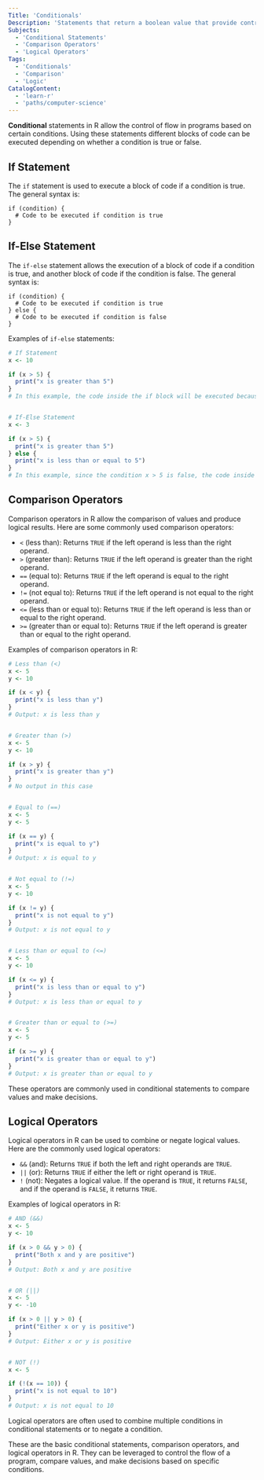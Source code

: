 ```yaml
---
Title: 'Conditionals'
Description: 'Statements that return a boolean value that provide control flow in a program'
Subjects:
  - 'Conditional Statements'
  - 'Comparison Operators'
  - 'Logical Operators'
Tags:
  - 'Conditionals'
  - 'Comparison'
  - 'Logic'
CatalogContent:
  - 'learn-r'
  - 'paths/computer-science'
---
```


**Conditional** statements in R allow the control of flow in programs based on certain conditions. Using these statements different blocks of code can be executed depending on whether a condition is true or false.

## If Statement

The `if` statement is used to execute a block of code if a condition is true. The general syntax is:

```pseudo
if (condition) {
  # Code to be executed if condition is true
}
```

## If-Else Statement

The `if-else` statement allows the execution of a block of code if a condition is true, and another block of code if the condition is false. The general syntax is:

```pseudo
if (condition) {
  # Code to be executed if condition is true
} else {
  # Code to be executed if condition is false
}
```

Examples of `if-else` statements:

```r
# If Statement
x <- 10

if (x > 5) {
  print("x is greater than 5")
}
# In this example, the code inside the if block will be executed because the condition x > 5 is true.


# If-Else Statement
x <- 3

if (x > 5) {
  print("x is greater than 5")
} else {
  print("x is less than or equal to 5")
}
# In this example, since the condition x > 5 is false, the code inside the else block will be executed.
```

## Comparison Operators

Comparison operators in R allow the comparison of values and produce logical results. Here are some commonly used comparison operators:

- `<` (less than): Returns `TRUE` if the left operand is less than the right operand.
- `>` (greater than): Returns `TRUE` if the left operand is greater than the right operand.
- `==` (equal to): Returns `TRUE` if the left operand is equal to the right operand.
- `!=` (not equal to): Returns `TRUE` if the left operand is not equal to the right operand.
- `<=` (less than or equal to): Returns `TRUE` if the left operand is less than or equal to the right operand.
- `>=` (greater than or equal to): Returns `TRUE` if the left operand is greater than or equal to the right operand.

Examples of comparison operators in R:

```r
# Less than (<)
x <- 5
y <- 10

if (x < y) {
  print("x is less than y")
}
# Output: x is less than y


# Greater than (>)
x <- 5
y <- 10

if (x > y) {
  print("x is greater than y")
}
# No output in this case


# Equal to (==)
x <- 5
y <- 5

if (x == y) {
  print("x is equal to y")
}
# Output: x is equal to y


# Not equal to (!=)
x <- 5
y <- 10

if (x != y) {
  print("x is not equal to y")
}
# Output: x is not equal to y


# Less than or equal to (<=)
x <- 5
y <- 10

if (x <= y) {
  print("x is less than or equal to y")
}
# Output: x is less than or equal to y


# Greater than or equal to (>=)
x <- 5
y <- 5

if (x >= y) {
  print("x is greater than or equal to y")
}
# Output: x is greater than or equal to y
```

These operators are commonly used in conditional statements to compare values and make decisions.

## Logical Operators

Logical operators in R can be used to combine or negate logical values. Here are the commonly used logical operators:

- `&&` (and): Returns `TRUE` if both the left and right operands are `TRUE`.
- `||` (or): Returns `TRUE` if either the left or right operand is `TRUE`.
- `!` (not): Negates a logical value. If the operand is `TRUE`, it returns `FALSE`, and if the operand is `FALSE`, it returns `TRUE`.

Examples of logical operators in R:

```r
# AND (&&)
x <- 5
y <- 10

if (x > 0 && y > 0) {
  print("Both x and y are positive")
}
# Output: Both x and y are positive


# OR (||)
x <- 5
y <- -10

if (x > 0 || y > 0) {
  print("Either x or y is positive")
}
# Output: Either x or y is positive


# NOT (!)
x <- 5

if (!(x == 10)) {
  print("x is not equal to 10")
}
# Output: x is not equal to 10
```

Logical operators are often used to combine multiple conditions in conditional statements or to negate a condition.

These are the basic conditional statements, comparison operators, and logical operators in R. They can be leveraged to control the flow of a program, compare values, and make decisions based on specific conditions.
